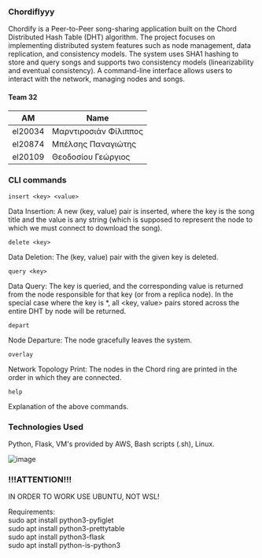 ### Chordiflyyy

Chordify is a Peer-to-Peer song-sharing application built on the Chord Distributed Hash Table (DHT) algorithm. The project focuses on implementing distributed system features such as node management, data replication, and consistency models. The system uses SHA1 hashing to store and query songs and supports two consistency models (linearizability and eventual consistency). A command-line interface allows users to interact with the network, managing nodes and songs. 

#### Team 32
| AM      | Name                    |
|---------|-------------------------|
| el20034 | Μαρντιροσιάν Φίλιππος    |
| el20874 | Μπέλσης Παναγιώτης      |
| el20109 | Θεοδοσίου Γεώργιος      |

### CLI commands
`insert <key> <value>`

Data Insertion: A new (key, value) pair is inserted, where the key is the song title and the value is any string (which is supposed to represent the node to which we must connect to download the song). 

`delete <key>`

Data Deletion: The (key, value) pair with the given key is deleted.

`query <key>`

Data Query: The key is queried, and the corresponding value is returned from the node responsible for that key (or from a replica node). In the special case where the key is *, all <key, value> pairs stored across the entire DHT by node will be returned.

`depart`

Node Departure: The node gracefully leaves the system.

`overlay`

Network Topology Print: The nodes in the Chord ring are printed in the order in which they are connected.

`help`

Explanation of the above commands.

### Technologies Used

Python, Flask, VM's provided by AWS, Bash scripts (.sh), Linux.

![image](https://github.com/user-attachments/assets/6a03846a-bbcb-4701-b098-77492bd68af6)


### !!!ATTENTION!!!
IN ORDER TO WORK USE UBUNTU, NOT WSL!

Requirements:  
sudo apt install python3-pyfiglet  
sudo apt install python3-prettytable  
sudo apt install python3-flask  
sudo apt install python-is-python3  

